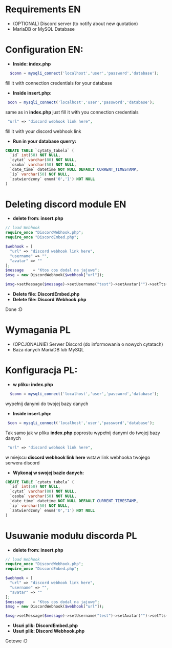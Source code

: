 

# Requirements EN

  - (OPTIONAL) Discord server (to notify about new quotation)
  - MariaDB or MySQL Database


# Configuration EN:

  - <b>Inside: index.php</b>
  ```php
    $conn = mysqli_connect('localhost','user','password','database');
  ````
  fill it with connection credentials for your database

  - <b>Inside insert.php:</b>
  ```php
   $con = mysqli_connect('localhost','user','password','database');
  ````
  same as in <b>index.php</b> just fill it with you connection credentials

  ```php
   "url" => "discord webhook link here",
  ````
  fill it with your discord webhook link

  - <b>Run in your database querry:</b>

  ```sql
  CREATE TABLE `cytaty_tabela` (
    `id` int(50) NOT NULL,
    `cytat` varchar(80) NOT NULL,
    `osoba` varchar(50) NOT NULL,
    `date_time` datetime NOT NULL DEFAULT CURRENT_TIMESTAMP,
    `ip` varchar(50) NOT NULL,
    `zatwierdzony` enum('0','1') NOT NULL
  )
  ````

# Deleting discord module EN

  - <b>delete from: insert.php</b>

  ```php
  // load Webhook
  require_once "DiscordWebhook.php";
  require_once "DiscordEmbed.php";

  $webhook = [
    "url" => "discord webhook link here",
    "username" => "",
    "avatar" => ""
  ];
  $message    = "Ktos cos dodal na jajuwe";
  $msg = new DiscordWebhook($webhook["url"]);

  $msg->setMessage($message)->setUsername("test")->setAvatar("")->setTts("")->send();
  ````
  - <b>Delete file: DiscordEmbed.php</b>
  - <b>Delete file: Discord Webhook.php</b>

Done :D

# Wymagania PL

  - (OPCJONALNIE) Serwer Discord (do informowania o nowych cytatach)
  - Baza danych MariaDB lub MySQL


# Konfiguracja PL:

  - <b>w pliku: index.php</b>
  ```php
    $conn = mysqli_connect('localhost','user','password','database');
  ````
  wypełnij danymi do twojej bazy danych

  - <b>Inside insert.php:</b>
  ```php
   $con = mysqli_connect('localhost','user','password','database');
  ````
  Tak samo jak w pliku <b>index.php</b> poprostu wypełnij danymi do twojej bazy danych

  ```php
   "url" => "discord webhook link here",
  ````
  w miejscu <b>discord webhook link here</b> wstaw link webhooka twojego serwera discord

  - <b>Wykonaj w swojej bazie danych:</b>

  ```sql
  CREATE TABLE `cytaty_tabela` (
    `id` int(50) NOT NULL,
    `cytat` varchar(80) NOT NULL,
    `osoba` varchar(50) NOT NULL,
    `date_time` datetime NOT NULL DEFAULT CURRENT_TIMESTAMP,
    `ip` varchar(50) NOT NULL,
    `zatwierdzony` enum('0','1') NOT NULL
  )
  ````





# Usuwanie modułu discorda PL

  - <b>delete from: insert.php</b>

  ```php
  // load Webhook
  require_once "DiscordWebhook.php";
  require_once "DiscordEmbed.php";

  $webhook = [
    "url" => "discord webhook link here",
    "username" => "",
    "avatar" => ""
  ];
  $message    = "Ktos cos dodal na jajuwe";
  $msg = new DiscordWebhook($webhook["url"]);

  $msg->setMessage($message)->setUsername("test")->setAvatar("")->setTts("")->send();
  ````
  - <b>Usuń plik: DiscordEmbed.php</b>
  - <b>Usuń plik: Discord Webhook.php</b>

Gotowe :D
